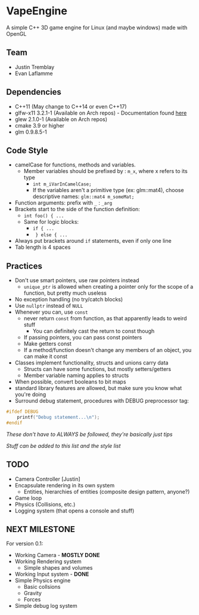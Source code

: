 # VapeEngine

A simple C++ 3D game engine for Linux (and maybe windows) made with OpenGL

## Team

* Justin Tremblay
* Evan Laflamme

## Dependencies

* C++11 (May change to C++14 or even C++17)
* glfw-x11 3.2.1-1 (Available on Arch repos) - Documentation found [here](http://www.glfw.org/docs/latest/)
* glew 2.1.0-1 (Available on Arch repos)
* cmake 3.9 or higher
* glm 0.9.8.5-1

## Code Style

* camelCase for functions, methods and variables.
    * Member variables should be prefixed by : `m_x`, where x refers to its type
        * `int m_iVarInCamelCase;`
        * If the variables aren't a primitive type (ex: glm::mat4), choose descriptive names: `glm::mat4 m_someMat;`
* Function arguments: prefix with `_` : `_arg`
* Brackets start to the side of the function definition:
    * `int foo() { ...`
    * Same for logic blocks:
        * `if { ...`
        * ` } else { ...`
* Always put brackets around `if` statements, even if only one line
* Tab length is 4 spaces

## Practices

* Don't use smart pointers, use raw pointers instead
    * `unique_ptr` is allowed when creating a pointer only for the scope of a function, but pretty much useless
* No exception handling (no try/catch blocks)
* Use `nullptr` instead of `NULL`
* Whenever you can, use `const`
    * never return `const` from function, as that apparently leads to weird stuff
        * You can definitely cast the return to const though
    * If passing pointers, you can pass const pointers
    * Make getters const
    * If a method/function doesn't change any members of an object, you can make it const
* Classes implement functionality, structs and unions carry data
    * Structs can have some functions, but mostly setters/getters
    * Member variable naming applies to structs
* When possible, convert booleans to bit maps
* standard library features are allowed, but make sure you know what you're doing
* Surround debug statement, procedures with DEBUG preprocessor tag:

```C++
#ifdef DEBUG
    printf("Debug statement...\n");
#endif
```

*These don't have to ALWAYS be followed, they're basically just tips*

*Stuff can be added to this list and the style list*

## TODO

* Camera Controller [Justin]
* Encapsulate rendering in its own system
    * Entities, hierarchies of entities (composite design pattern, anyone?)
* Game loop
* Physics (Collisions, etc.)
* Logging system (that opens a console and stuff)

## NEXT MILESTONE

For version 0.1:

* Working Camera - **MOSTLY DONE**
* Working Rendering system
    * Simple shapes and volumes
* Working Input system - **DONE**
* Simple Physics engine
    * Basic collsions
    * Gravity
    * Forces
* Simple debug log system

